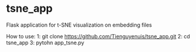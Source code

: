 # tsne_app
Flask application for t-SNE visualization on embedding files

How to use:
1: git clone https://github.com/Tienguyenuis/tsne_app.git
2: cd tsne_app
3: pytohn app_tsne.py
